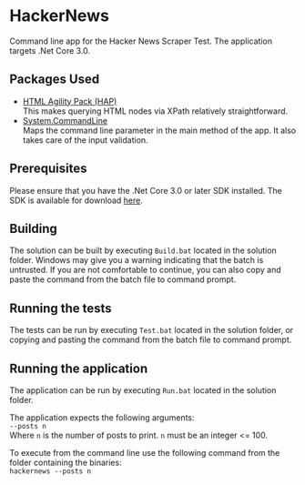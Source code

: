 # HackerNews
Command line app for the Hacker News Scraper Test. The application targets .Net Core 3.0.

## Packages Used
 * [HTML Agility Pack (HAP)](https://github.com/zzzprojects/html-agility-pack)     
   This makes querying HTML nodes via XPath relatively straightforward.  
 * [System.CommandLine](https://github.com/dotnet/command-line-api)     
   Maps the command line parameter in the main method of the app. It also takes care of the input validation.  
   
## Prerequisites
Please ensure that you have the .Net Core 3.0 or later SDK installed. The SDK is available for download [here](https://dotnet.microsoft.com/download/dotnet-core/3.0).

## Building
The solution can be built by executing `Build.bat` located in the solution folder. Windows may give you a warning indicating that the batch is untrusted. If you are not comfortable to continue, you can also copy and paste the command from the batch file to command prompt. 

## Running the tests
The tests can be run by executing `Test.bat` located in the solution folder, or copying and pasting the command from the batch file to command prompt.

## Running the application
The application can be run by executing `Run.bat` located in the solution folder.

The application expects the following arguments:  
`--posts n`  
Where `n` is the number of posts to print. `n` must be an integer <= 100.

To execute from the command line use the following command from the folder containing the binaries:  
`hackernews --posts n`
